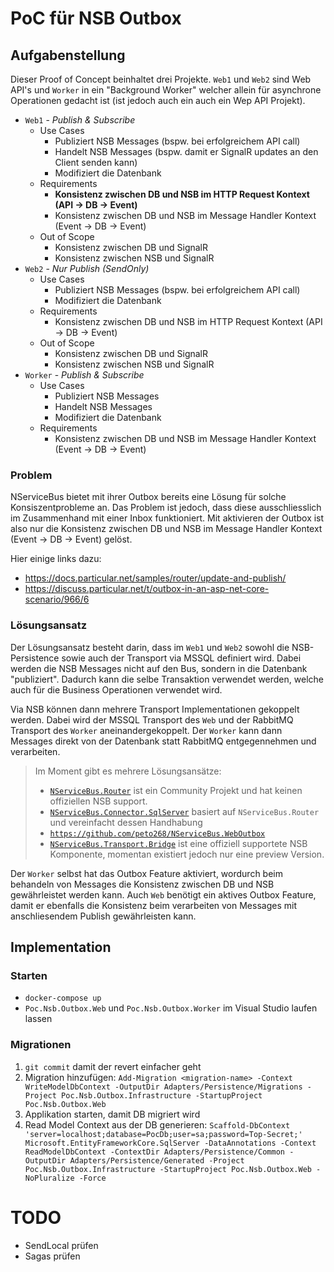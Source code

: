 # PoC für NSB Outbox

## Aufgabenstellung

Dieser Proof of Concept beinhaltet drei Projekte. `Web1` und `Web2` sind Web API's und `Worker` in ein "Background Worker" 
welcher allein für asynchrone Operationen gedacht ist (ist jedoch auch ein auch ein Wep API Projekt).

* `Web1` - *Publish & Subscribe*
  * Use Cases
    * Publiziert NSB Messages (bspw. bei erfolgreichem API call)
    * Handelt NSB Messages (bspw. damit er SignalR updates an den Client senden kann)
    * Modifiziert die Datenbank
  * Requirements
    * **Konsistenz zwischen DB und NSB im HTTP Request Kontext (API -> DB -> Event)**
    * Konsistenz zwischen DB und NSB im Message Handler Kontext (Event -> DB -> Event)
  * Out of Scope
    * Konsistenz zwischen DB und SignalR
    * Konsistenz zwischen NSB und SignalR 
* `Web2` - *Nur Publish (SendOnly)*
  * Use Cases
    * Publiziert NSB Messages (bspw. bei erfolgreichem API call)
    * Modifiziert die Datenbank
  * Requirements
    * Konsistenz zwischen DB und NSB im HTTP Request Kontext (API -> DB -> Event)
  * Out of Scope
    * Konsistenz zwischen DB und SignalR
    * Konsistenz zwischen NSB und SignalR 
* `Worker` - *Publish & Subscribe*
  * Use Cases
    * Publiziert NSB Messages
    * Handelt NSB Messages
    * Modifiziert die Datenbank
  * Requirements
    * Konsistenz zwischen DB und NSB im Message Handler Kontext (Event -> DB -> Event)


### Problem

NServiceBus bietet mit ihrer Outbox bereits eine Lösung für solche Konsiszentprobleme an. Das Problem ist jedoch, 
dass diese ausschliesslich im Zusammenhand mit einer Inbox funktioniert. Mit aktivieren der Outbox ist also nur die 
Konsistenz zwischen DB und NSB im Message Handler Kontext (Event -> DB -> Event) gelöst.

Hier einige links dazu:
* https://docs.particular.net/samples/router/update-and-publish/
* https://discuss.particular.net/t/outbox-in-an-asp-net-core-scenario/966/6

### Lösungsansatz

Der Lösungsansatz besteht darin, dass im `Web1` und `Web2` sowohl die NSB- Persistence sowie auch der Transport via MSSQL definiert
wird. Dabei werden die NSB Messages nicht auf den Bus, sondern in die Datenbank "publiziert". Dadurch kann die selbe
Transaktion verwendet werden, welche auch für die Business Operationen verwendet wird.

Via NSB können dann mehrere Transport Implementationen gekoppelt werden. Dabei wird der MSSQL Transport des `Web`
und der RabbitMQ Transport des `Worker` aneinandergekoppelt. Der `Worker` kann dann Messages direkt von der Datenbank
statt RabbitMQ entgegennehmen und verarbeiten.

> Im Moment gibt es mehrere Lösungsansätze:
> * [`NServiceBus.Router`](https://docs.particular.net/nservicebus/router/) ist ein Community Projekt und hat keinen offiziellen NSB support.
> * [`NServiceBus.Connector.SqlServer`](https://www.nuget.org/packages/NServiceBus.Connector.SqlServer) basiert auf `NServiceBus.Router` und vereinfacht dessen Handhabung
> * [`https://github.com/peto268/NServiceBus.WebOutbox`](https://github.com/peto268/NServiceBus.WebOutbox) 
> * [`NServiceBus.Transport.Bridge`](https://docs.particular.net/nservicebus/bridge/) ist eine offiziell supportete NSB Komponente, momentan existiert jedoch nur eine preview Version.

Der `Worker` selbst hat das Outbox Feature aktiviert, wordurch beim behandeln von Messages die Konsistenz zwischen DB 
und NSB gewährleistet werden kann. Auch `Web` benötigt ein aktives Outbox Feature, damit er ebenfalls die Konsistenz
beim verarbeiten von Messages mit anschliesendem Publish gewährleisten kann.


## Implementation

### Starten

* `docker-compose up`
* `Poc.Nsb.Outbox.Web` und `Poc.Nsb.Outbox.Worker` im Visual Studio laufen lassen

### Migrationen

1. `git commit` damit der revert einfacher geht
1. Migration hinzufügen: `Add-Migration <migration-name> -Context WriteModelDbContext -OutputDir Adapters/Persistence/Migrations -Project Poc.Nsb.Outbox.Infrastructure -StartupProject Poc.Nsb.Outbox.Web`
1. Applikation starten, damit DB migriert wird 
1. Read Model Context aus der DB generieren: `Scaffold-DbContext 'server=localhost;database=PocDb;user=sa;password=Top-Secret;' Microsoft.EntityFrameworkCore.SqlServer -DataAnnotations -Context ReadModelDbContext -ContextDir Adapters/Persistence/Common -OutputDir Adapters/Persistence/Generated -Project Poc.Nsb.Outbox.Infrastructure -StartupProject Poc.Nsb.Outbox.Web -NoPluralize -Force`


# TODO
* SendLocal prüfen
* Sagas prüfen
